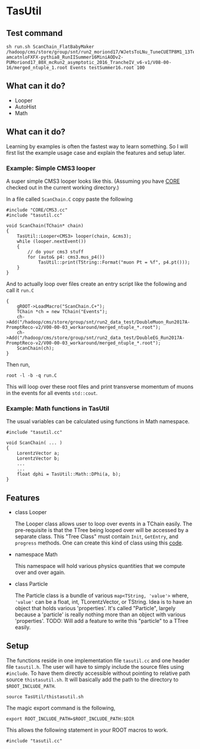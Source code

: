 # TasUtil

## Test command
    sh run.sh ScanChain_FlatBabyMaker /hadoop/cms/store/group/snt/run2_moriond17/WJetsToLNu_TuneCUETP8M1_13TeV-amcatnloFXFX-pythia8_RunIISummer16MiniAODv2-PUMoriond17_80X_mcRun2_asymptotic_2016_TrancheIV_v6-v1/V08-00-16/merged_ntuple_1.root Events testSummer16.root 100

## What can it do?

  - Looper
  - AutoHist
  - Math

## What can it do?

Learning by examples is often the fastest way to learn something.
So I will first list the example usage case and explain the features and setup later.

### Example: Simple CMS3 looper

A super simple CMS3 looper looks like this. (Assuming you have [CORE](https://github.com/cmstas/CORE/) checked out in the current working directory.)

In a file called ```ScanChain.C``` copy paste the following

    #include "CORE/CMS3.cc"
    #include "tasutil.cc"

    void ScanChain(TChain* chain)
    {
        TasUtil::Looper<CMS3> looper(chain, &cms3);
        while (looper.nextEvent())
        {
            // do your cms3 stuff
            for (auto& p4: cms3.mus_p4())
                TasUtil::print(TString::Format("muon Pt = %f", p4.pt()));
        }
    }

And to actually loop over files create an entry script like the following and call it ```run.C```

    {
        gROOT->LoadMacro("ScanChain.C+");
        TChain *ch = new TChain("Events");
        ch->Add("/hadoop/cms/store/group/snt/run2_data_test/DoubleMuon_Run2017A-PromptReco-v2/V00-00-03_workaround/merged_ntuple_*.root");
        ch->Add("/hadoop/cms/store/group/snt/run2_data_test/DoubleEG_Run2017A-PromptReco-v2/V00-00-03_workaround/merged_ntuple_*.root");
        ScanChain(ch);
    }

Then run,

    root -l -b -q run.C

This will loop over these root files and print transverse momentum of muons in the events for all events ```std::cout```.

### Example: Math functions in TasUtil

The usual variables can be calculated using functions in Math namespace.

    #include "tasutil.cc"

    void ScanChain( ... )
    {
        LorentzVector a;
        LorentzVector b;
        ...
        ...
        float dphi = TasUtil::Math::DPhi(a, b);
    }

## Features

- class Looper

   The Looper class allows user to loop over events in a TChain easily.
   The pre-requisite is that the TTree being looped over will be accessed by a separate class.
   This "Tree Class" must contain ```Init```, ```GetEntry```, and ```progress``` methods.
   One can create this kind of class using this [code](https://github.com/cmstas/Software/blob/master/makeCMS3ClassFiles/makeCMS3ClassFiles.C).

- namespace Math

   This namespace will hold various physics quantities that we compute over and over again.

- class Particle

   The Particle class is a bundle of various ```map<TString, 'value'>``` where, ```'value'``` can be a float, int, TLorentzVector, or TString.
   Idea is to have an object that holds various 'properties'.
   It's called "Particle", largely because a 'particle' is really nothing more than an object with various 'properties'.
   TODO: Will add a feature to write this "particle" to a TTree easily.

## Setup

The functions reside in one implementation file ```tasutil.cc``` and one header file ```tasutil.h```.
The user will have to simply include the source files using ```#include```.
To have them directly accessible without pointing to relative path source ```thistasutil.sh```.
It will basically add the path to the directory to ```$ROOT_INCLUDE_PATH```.

    source TasUtil/thistasutil.sh

The magic export command is the following,

    export ROOT_INCLUDE_PATH=$ROOT_INCLUDE_PATH:$DIR

This allows the following statement in your ROOT macros to work.

    #include "tasutil.cc"


